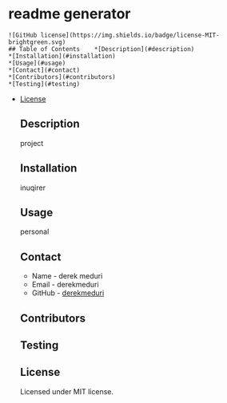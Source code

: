 # readme generator
    ![GitHub license](https://img.shields.io/badge/license-MIT-brightgreen.svg)  
    ## Table of Contents    *[Description](#description)
    *[Installation](#installation)
    *[Usage](#usage)
    *[Contact](#contact)
    *[Contributors](#contributors)
    *[Testing](#testing)
    
* [License](#license)

    ## Description
    project
    ## Installation 
    inuqirer
    ## Usage
    personal
    ## Contact
    * Name - derek meduri
    * Email - derekmeduri
    * GitHub - [derekmeduri](https://github.com/derekmeduri/)
    ## Contributors
    
    ## Testing
    
    ## License
    Licensed under MIT license.

